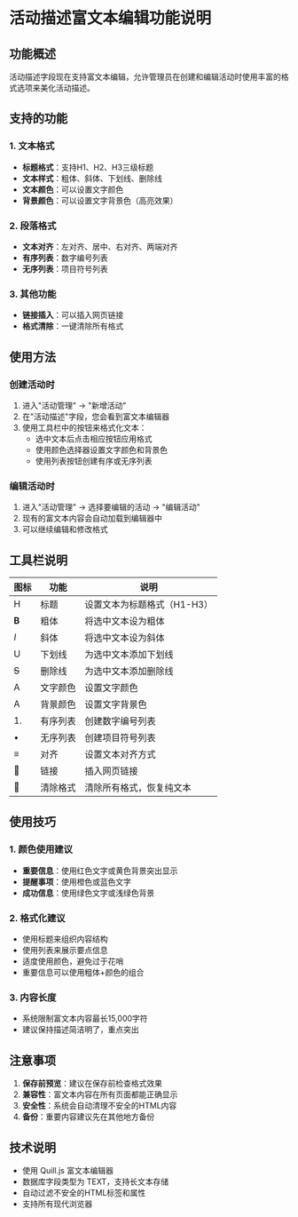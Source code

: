 # 活动描述富文本编辑功能说明

## 功能概述

活动描述字段现在支持富文本编辑，允许管理员在创建和编辑活动时使用丰富的格式选项来美化活动描述。

## 支持的功能

### 1. 文本格式
- **标题格式**：支持H1、H2、H3三级标题
- **文本样式**：粗体、斜体、下划线、删除线
- **文本颜色**：可以设置文字颜色
- **背景颜色**：可以设置文字背景色（高亮效果）

### 2. 段落格式
- **文本对齐**：左对齐、居中、右对齐、两端对齐
- **有序列表**：数字编号列表
- **无序列表**：项目符号列表

### 3. 其他功能
- **链接插入**：可以插入网页链接
- **格式清除**：一键清除所有格式

## 使用方法

### 创建活动时
1. 进入"活动管理" → "新增活动"
2. 在"活动描述"字段，您会看到富文本编辑器
3. 使用工具栏中的按钮来格式化文本：
   - 选中文本后点击相应按钮应用格式
   - 使用颜色选择器设置文字颜色和背景色
   - 使用列表按钮创建有序或无序列表

### 编辑活动时
1. 进入"活动管理" → 选择要编辑的活动 → "编辑活动"
2. 现有的富文本内容会自动加载到编辑器中
3. 可以继续编辑和修改格式

## 工具栏说明

| 图标 | 功能 | 说明 |
|------|------|------|
| H | 标题 | 设置文本为标题格式（H1-H3） |
| **B** | 粗体 | 将选中文本设为粗体 |
| *I* | 斜体 | 将选中文本设为斜体 |
| U | 下划线 | 为选中文本添加下划线 |
| ~~S~~ | 删除线 | 为选中文本添加删除线 |
| A | 文字颜色 | 设置文字颜色 |
| A | 背景颜色 | 设置文字背景色 |
| 1. | 有序列表 | 创建数字编号列表 |
| • | 无序列表 | 创建项目符号列表 |
| ≡ | 对齐 | 设置文本对齐方式 |
| 🔗 | 链接 | 插入网页链接 |
| 🧹 | 清除格式 | 清除所有格式，恢复纯文本 |

## 使用技巧

### 1. 颜色使用建议
- **重要信息**：使用红色文字或黄色背景突出显示
- **提醒事项**：使用橙色或蓝色文字
- **成功信息**：使用绿色文字或浅绿色背景

### 2. 格式化建议
- 使用标题来组织内容结构
- 使用列表来展示要点信息
- 适度使用颜色，避免过于花哨
- 重要信息可以使用粗体+颜色的组合

### 3. 内容长度
- 系统限制富文本内容最长15,000字符
- 建议保持描述简洁明了，重点突出

## 注意事项

1. **保存前预览**：建议在保存前检查格式效果
2. **兼容性**：富文本内容在所有页面都能正确显示
3. **安全性**：系统会自动清理不安全的HTML内容
4. **备份**：重要内容建议先在其他地方备份

## 技术说明

- 使用 Quill.js 富文本编辑器
- 数据库字段类型为 TEXT，支持长文本存储
- 自动过滤不安全的HTML标签和属性
- 支持所有现代浏览器